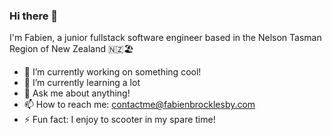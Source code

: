 ### Hi there 👋
I'm Fabien, a junior fullstack software engineer based in the Nelson Tasman Region of New Zealand 🇳🇿🏖️

- 🔭 I’m currently working on something cool!
- 🌱 I’m currently learning a lot
- 💬 Ask me about anything!
- 📫 How to reach me: contactme@fabienbrocklesby.com
- ⚡ Fun fact: I enjoy to scooter in my spare time!


